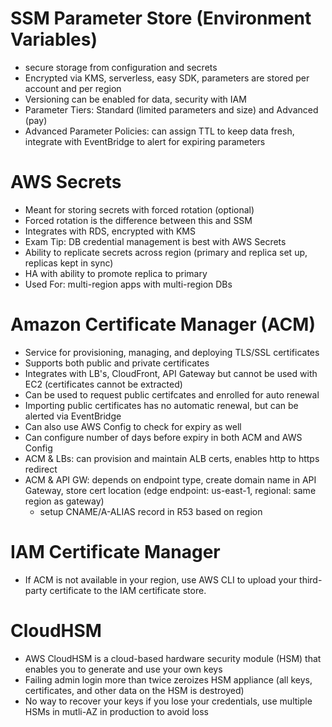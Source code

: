 # SSM Parameter Store (Environment Variables)
- secure storage from configuration and secrets
- Encrypted via KMS, serverless, easy SDK, parameters are stored per account and per region
- Versioning can be enabled for data, security with IAM
- Parameter Tiers: Standard (limited parameters and size) and Advanced (pay)
- Advanced Parameter Policies: can assign TTL to keep data fresh, integrate with EventBridge to alert for expiring parameters

# AWS Secrets
- Meant for storing secrets with forced rotation (optional)
- Forced rotation is the difference between this and SSM
- Integrates with RDS, encrypted with KMS
- Exam Tip: DB credential management is best with AWS Secrets
- Ability to replicate secrets across region (primary and replica set up, replicas kept in sync)
- HA with ability to promote replica to primary
- Used For: multi-region apps with multi-region DBs

# Amazon Certificate Manager (ACM)
- Service for provisioning, managing, and deploying TLS/SSL certificates
- Supports both public and private certificates
- Integrates with LB's, CloudFront, API Gateway but cannot be used with EC2 (certificates cannot be extracted)
- Can be used to request public certifcates and enrolled for auto renewal
- Importing public certificates has no automatic renewal, but can be alerted via EventBridge
- Can also use AWS Config to check for expiry as well
- Can configure number of days before expiry in both ACM and AWS Config
- ACM & LBs: can provision and maintain ALB certs, enables http to https redirect
- ACM & API GW: depends on endpoint type, create domain name in API Gateway, store cert location (edge endpoint: us-east-1, regional: same region as gateway)
    - setup CNAME/A-ALIAS record in R53 based on region

# IAM Certificate Manager
- If ACM is not available in your region, use AWS CLI to upload your third-party certificate to the IAM certificate store.

# CloudHSM
- AWS CloudHSM is a cloud-based hardware security module (HSM) that enables you to generate and use your own keys
- Failing admin login more than twice zeroizes HSM appliance (all keys, certificates, and other data on the HSM is destroyed)
- No way to recover your keys if you lose your credentials, use multiple HSMs in mutli-AZ in production to avoid loss

